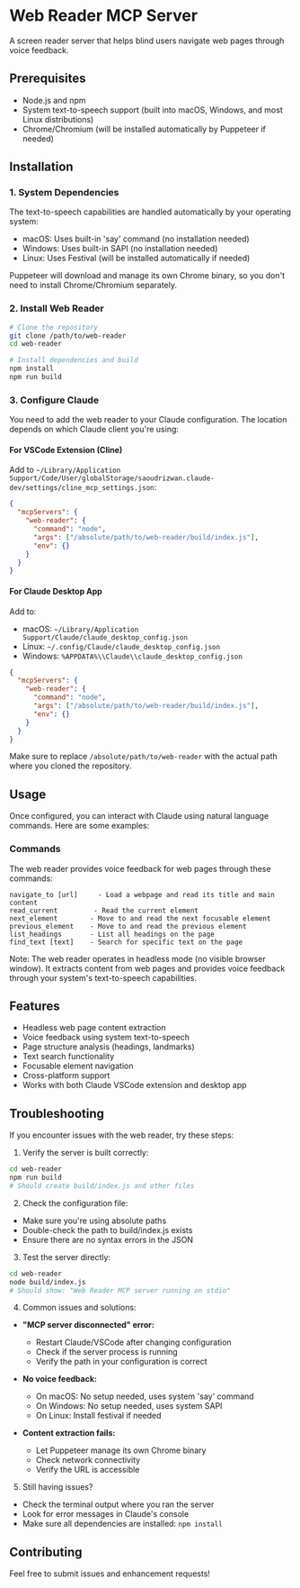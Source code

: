 # Web Reader MCP Server

A screen reader server that helps blind users navigate web pages through voice feedback.

## Prerequisites

- Node.js and npm
- System text-to-speech support (built into macOS, Windows, and most Linux distributions)
- Chrome/Chromium (will be installed automatically by Puppeteer if needed)

## Installation

### 1. System Dependencies

The text-to-speech capabilities are handled automatically by your operating system:
- macOS: Uses built-in 'say' command (no installation needed)
- Windows: Uses built-in SAPI (no installation needed)
- Linux: Uses Festival (will be installed automatically if needed)

Puppeteer will download and manage its own Chrome binary, so you don't need to install Chrome/Chromium separately.

### 2. Install Web Reader

```bash
# Clone the repository
git clone /path/to/web-reader
cd web-reader

# Install dependencies and build
npm install
npm run build
```

### 3. Configure Claude

You need to add the web reader to your Claude configuration. The location depends on which Claude client you're using:

#### For VSCode Extension (Cline)
Add to `~/Library/Application Support/Code/User/globalStorage/saoudrizwan.claude-dev/settings/cline_mcp_settings.json`:
```json
{
  "mcpServers": {
    "web-reader": {
      "command": "node",
      "args": ["/absolute/path/to/web-reader/build/index.js"],
      "env": {}
    }
  }
}
```

#### For Claude Desktop App
Add to:
- macOS: `~/Library/Application Support/Claude/claude_desktop_config.json`
- Linux: `~/.config/Claude/claude_desktop_config.json`
- Windows: `%APPDATA%\\Claude\\claude_desktop_config.json`

```json
{
  "mcpServers": {
    "web-reader": {
      "command": "node",
      "args": ["/absolute/path/to/web-reader/build/index.js"],
      "env": {}
    }
  }
}
```

Make sure to replace `/absolute/path/to/web-reader` with the actual path where you cloned the repository.

## Usage

Once configured, you can interact with Claude using natural language commands. Here are some examples:

### Commands

The web reader provides voice feedback for web pages through these commands:

```
navigate_to [url]     - Load a webpage and read its title and main content
read_current         - Read the current element
next_element        - Move to and read the next focusable element
previous_element    - Move to and read the previous element
list_headings       - List all headings on the page
find_text [text]    - Search for specific text on the page
```

Note: The web reader operates in headless mode (no visible browser window). It extracts content from web pages and provides voice feedback through your system's text-to-speech capabilities.

## Features

- Headless web page content extraction
- Voice feedback using system text-to-speech
- Page structure analysis (headings, landmarks)
- Text search functionality
- Focusable element navigation
- Cross-platform support
- Works with both Claude VSCode extension and desktop app

## Troubleshooting

If you encounter issues with the web reader, try these steps:

1. Verify the server is built correctly:
```bash
cd web-reader
npm run build
# Should create build/index.js and other files
```

2. Check the configuration file:
- Make sure you're using absolute paths
- Double-check the path to build/index.js exists
- Ensure there are no syntax errors in the JSON

3. Test the server directly:
```bash
cd web-reader
node build/index.js
# Should show: "Web Reader MCP server running on stdio"
```

4. Common issues and solutions:

- **"MCP server disconnected" error:**
  - Restart Claude/VSCode after changing configuration
  - Check if the server process is running
  - Verify the path in your configuration is correct

- **No voice feedback:**
  - On macOS: No setup needed, uses system 'say' command
  - On Windows: No setup needed, uses system SAPI
  - On Linux: Install festival if needed

- **Content extraction fails:**
  - Let Puppeteer manage its own Chrome binary
  - Check network connectivity
  - Verify the URL is accessible

5. Still having issues?
- Check the terminal output where you ran the server
- Look for error messages in Claude's console
- Make sure all dependencies are installed: `npm install`

## Contributing

Feel free to submit issues and enhancement requests!

